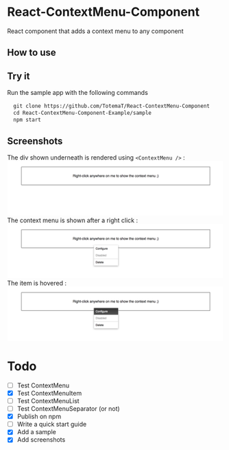 # React-ContextMenu-Component

React component that adds a context menu to any component

## How to use



## Try it

Run the sample app with the following commands

```
  git clone https://github.com/TotemaT/React-ContextMenu-Component
  cd React-ContextMenu-Component-Example/sample
  npm start
```

## Screenshots

The div shown underneath is rendered using `<ContextMenu />` :
![Context Menu before click](./sample/screenshots/1-before.png "Context Menu before click")
The context menu is shown after a right click :
![Context Menu after right click](./sample/screenshots/2-shown.png "Context Menu after click")
The item is hovered :
![Context Menu item hovered](./sample/screenshots/3-selected.png "Context Menu item hovered")

# Todo

- [ ] Test ContextMenu
- [X] Test ContextMenuItem
- [ ] Test ContextMenuList
- [ ] Test ContextMenuSeparator (or not)
- [X] Publish on npm
- [ ] Write a quick start guide
- [X] Add a sample
- [X] Add screenshots
